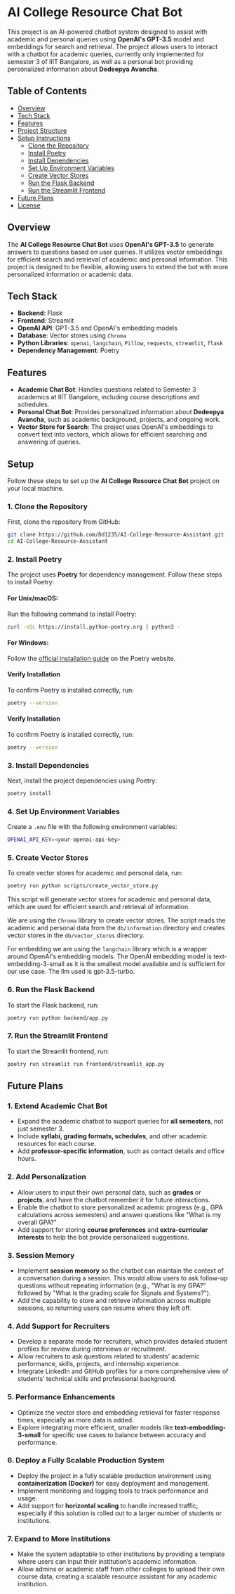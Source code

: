 # AI College Resource Chat Bot

This project is an AI-powered chatbot system designed to assist with academic and personal queries using **OpenAI's GPT-3.5** model and embeddings for search and retrieval. The project allows users to interact with a chatbot for academic queries, currently only implemented for semester 3 of IIIT Bangalore, as well as a personal bot providing personalized information about **Dedeepya Avancha**.

## Table of Contents

- [Overview](#overview)
- [Tech Stack](#tech-stack)
- [Features](#features)
- [Project Structure](#project-structure)
- [Setup Instructions](#setup-instructions)
  - [Clone the Repository](#clone-the-repository)
  - [Install Poetry](#install-poetry)
  - [Install Dependencies](#install-dependencies)
  - [Set Up Environment Variables](#set-up-environment-variables)
  - [Create Vector Stores](#create-vector-stores)
  - [Run the Flask Backend](#run-the-flask-backend)
  - [Run the Streamlit Frontend](#run-the-streamlit-frontend)
- [Future Plans](#future-plans)
- [License](#license)

## Overview

The **AI College Resource Chat Bot** uses **OpenAI's GPT-3.5** to generate answers to questions based on user queries. It utilizes vector embeddings for efficient search and retrieval of academic and personal information. This project is designed to be flexible, allowing users to extend the bot with more personalized information or academic data.

## Tech Stack

- **Backend**: Flask
- **Frontend**: Streamlit
- **OpenAI API**: GPT-3.5 and OpenAI's embedding models
- **Database**: Vector stores using `Chroma`
- **Python Libraries**: `openai`, `langchain`, `Pillow`, `requests`, `streamlit`, `flask`
- **Dependency Management**: Poetry

## Features

- **Academic Chat Bot**: Handles questions related to Semester 3 academics at IIIT Bangalore, including course descriptions and schedules.
- **Personal Chat Bot**: Provides personalized information about **Dedeepya Avancha**, such as academic background, projects, and ongoing work.
- **Vector Store for Search**: The project uses OpenAI's embeddings to convert text into vectors, which allows for efficient searching and answering of queries.


## Setup

Follow these steps to set up the **AI College Resource Chat Bot** project on your local machine.

### 1. Clone the Repository

First, clone the repository from GitHub:

```bash
git clone https://github.com/Dd1235/AI-College-Resource-Assistant.git
cd AI-College-Resource-Assistant
```

### 2. Install Poetry

The project uses **Poetry** for dependency management. Follow these steps to install Poetry:

#### For Unix/macOS:

Run the following command to install Poetry:

```bash
curl -sSL https://install.python-poetry.org | python3 -
```

#### For Windows:

Follow the [official installation guide](https://python-poetry.org/docs/#installation) on the Poetry website.

#### Verify Installation

To confirm Poetry is installed correctly, run:

```bash
poetry --version
```

#### Verify Installation

To confirm Poetry is installed correctly, run:

```bash
poetry --version
```

### 3. Install Dependencies

Next, install the project dependencies using Poetry:

```bash
poetry install
```

### 4. Set Up Environment Variables

Create a `.env` file with the following environment variables:

```bash
OPENAI_API_KEY=<your-openai-api-key>
```

### 5. Create Vector Stores

To create vector stores for academic and personal data, run:

```bash
poetry run python scripts/create_vector_store.py
```

This script will generate vector stores for academic and personal data, which are used for efficient search and retrieval of information.

We are using the `Chroma` library to create vector stores. The script reads the academic and personal data from the `db/information` directory and creates vector stores in the `db/vector_stores` directory.

For embedding we are using the `langchain` library which is a wrapper around OpenAI's embedding models.
The OpenAI embedding model is text-embedding-3-small as it is the smallest model available and is sufficient for our use case.
The llm used is gpt-3.5-turbo.

### 6. Run the Flask Backend

To start the Flask backend, run:

```bash
poetry run python backend/app.py
```

### 7. Run the Streamlit Frontend

To start the Streamlit frontend, run:

```bash
poetry run streamlit run frontend/streamlit_app.py
```

## Future Plans

### 1. **Extend Academic Chat Bot**
   - Expand the academic chatbot to support queries for **all semesters**, not just semester 3.
   - Include **syllabi, grading formats, schedules**, and other academic resources for each course.
   - Add **professor-specific information**, such as contact details and office hours.

### 2. **Add Personalization**
   - Allow users to input their own personal data, such as **grades** or **projects**, and have the chatbot remember it for future interactions.
   - Enable the chatbot to store personalized academic progress (e.g., GPA calculations across semesters) and answer questions like "What is my overall GPA?"
   - Add support for storing **course preferences** and **extra-curricular interests** to help the bot provide personalized suggestions.

### 3. **Session Memory**
   - Implement **session memory** so the chatbot can maintain the context of a conversation during a session. This would allow users to ask follow-up questions without repeating information (e.g., "What is my GPA?" followed by "What is the grading scale for Signals and Systems?").
   - Add the capability to store and retrieve information across multiple sessions, so returning users can resume where they left off.

### 4. **Add Support for Recruiters**
   - Develop a separate mode for recruiters, which provides detailed student profiles for review during interviews or recruitment.
   - Allow recruiters to ask questions related to students’ academic performance, skills, projects, and internship experience.
   - Integrate LinkedIn and GitHub profiles for a more comprehensive view of students’ technical skills and professional background.

### 5. **Performance Enhancements**
   - Optimize the vector store and embedding retrieval for faster response times, especially as more data is added.
   - Explore integrating more efficient, smaller models like **text-embedding-3-small** for specific use cases to balance between accuracy and performance.

### 6. **Deploy a Fully Scalable Production System**
   - Deploy the project in a fully scalable production environment using **containerization (Docker)** for easy deployment and management.
   - Implement monitoring and logging tools to track performance and usage.
   - Add support for **horizontal scaling** to handle increased traffic, especially if this solution is rolled out to a larger number of students or institutions.

### 7. **Expand to More Institutions**
   - Make the system adaptable to other institutions by providing a template where users can input their institution’s academic information.
   - Allow admins or academic staff from other colleges to upload their own course data, creating a scalable resource assistant for any academic institution.


